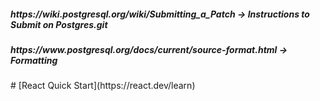<h5>https://wiki.postgresql.org/wiki/Submitting_a_Patch -> Instructions to Submit on Postgres.git</h5>
<h5>https://www.postgresql.org/docs/current/source-format.html -> Formatting </h5>
# [React Quick Start](https://react.dev/learn)
